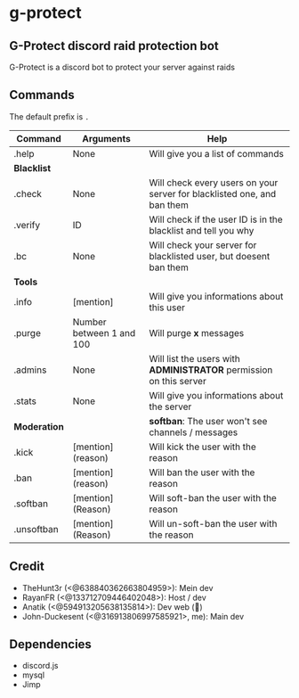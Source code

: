 # g-protect
## G-Protect discord raid protection bot
G-Protect is a discord bot to protect your server against raids

## Commands
The default prefix is `.`

| Command | Arguments | Help |
|---------|-----------|------|
|.help|None|Will give you a list of commands|
|**Blacklist**|||
|.check|None|Will check every users on your server for blacklisted one, and ban them|
|.verify|ID|Will check if the user ID is in the blacklist and tell you why|
|.bc|None|Will check your server for blacklisted user, but doesent ban them|
|**Tools**|||
|.info|[mention]|Will give you informations about this user|
|.purge|Number between 1 and 100|Will purge **x** messages
|.admins|None|Will list the users with __ADMINISTRATOR__ permission on this server|
|.stats|None|Will give you informations about the server|
|**Moderation**||**softban**: The user won't see channels / messages|
|.kick|[mention] (reason)|Will kick the user with the reason|
|.ban|[mention] (reason)|Will ban the user with the reason|
|.softban|[mention] (Reason)|Will soft-ban the user with the reason|
|.unsoftban|[mention] (Reason)|Will un-soft-ban the user with the reason|
## Credit
- TheHunt3r (<@638840362663804959>): Mein dev
- RayanFR (<@133712709446402048>): Host / dev
- Anatik (<@594913205638135814>): Dev web (🤢)
- John-Duckesent (<@316913806997585921>, me): Main dev
## Dependencies
- discord.js
- mysql
- Jimp
